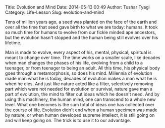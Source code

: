 Title: Evolution and Mind
Date: 2014-05-13 00:49
Author: Tushar Tyagi
Category: Life-Lesson
Slug: evolution-and-mind

Tens of million years ago, a seed was planted on the face of the earth
and over all the time that seed gave birth to what we are today: humans.
It took so much time for humans to evolve from our fickle minded ape
ancestors, but the evolution hasn't stopped and the human being still
evolves over his lifetime.

Man is made to evolve, every aspect of his, mental, physical, spiritual
is meant to change over time. The time works on a smaller scale, like
decades when man changes the phases of his life, evolving from a child
to a teenager, or from teenager to being an adult. All this time, his
physical body goes through a metamorphosis, so does his mind. Millennia
of evolution made man what he is today, decades of evolution makes a man
what he is when he dies. And just like nature acted like a filter,
selectively removing part which were not needed for evolution or
survival, nature gave man a part of evolution, the mind to filter out
ideas which he doesn't need. And by using this machinery, the human
mind, one can transcend to a whole new level. What one becomes is the
sum total of ideas one has collected over the course of life. Evolution
didn't end when a human specimen was made by nature, or when human
developed supreme intellect, it is still going on and will keep going
on. The trick is to use it to our advantage.
